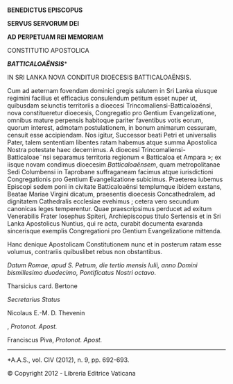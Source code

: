 **BENEDICTUS EPISCOPUS**

**SERVUS SERVORUM DEI**

**AD PERPETUAM REI MEMORIAM**

CONSTITUTIO APOSTOLICA

***BATTICALOAËNSIS****

IN SRI LANKA NOVA CONDITUR DIOECESIS BATTICALOAËNSIS.

Cum ad aeternam fovendam dominici gregis salutem in Sri Lanka eiusque regimini facilius et efficacius consulendum petitum esset nuper ut, quibusdam seiunctis territoriis a dioecesi Trincomaliensi-Batticaloaënsi, nova constitueretur dioecesis, Congregatio pro Gentium Evangelizatione, omnibus mature perpensis habitoque pariter faventibus votis eorum, quorum interest, admotam postulationem, in bonum animarum cessuram, censuit esse accipiendam. Nos igitur, Successor beati Petri et universalis Pater, talem sententiam libentes ratam habemus atque summa Apostolica Nostra potestate haec decernimus. A dioecesi Trincomaliensi-Batticaloae¨nsi separamus territoria regionum « Batticaloa et Ampara »; ex iisque novam condimus dioecesim *Batticaloaënsem*, quam metropolitanae Sedi Columbensi in Taprobane suffraganeam facimus atque iurisdictioni Congregationis pro Gentium Evangelizatione subicimus. Praeterea iubemus Episcopi sedem poni in civitate Batticaloaënsi templumque ibidem exstans, Beatae Mariae Virgini dicatum, praesentis dioecesis Concathedralem, ad dignitatem Cathedralis ecclesiae evehimus ; cetera vero secundum canonicas leges temperentur. Quae praescripsimus perducet ad exitum Venerabilis Frater Iosephus Spiteri, Archiepiscopus titulo Sertensis et in Sri Lanka Apostolicus Nuntius, qui re acta, curabit documenta exaranda sincerisque exemplis Congregationi pro Gentium Evangelizatione mittenda.

Hanc denique Apostolicam Constitutionem nunc et in posterum ratam esse volumus, contrariis quibuslibet rebus non obstantibus.

*Datum Romae, apud S. Petrum, die tertio mensis Iulii, anno Domini bismillesimo duodecimo, Pontificatus Nostri octavo*.

Tharsicius card. Bertone

*Secretarius Status*

Nicolaus E.-M. D. Thevenin

, *Protonot. Apost.*

Franciscus Piva, *Protonot. Apost.*

* * *

*A.A.S., vol. CIV (2012), n. 9, pp. 692-693.

© Copyright 2012 - Libreria Editrice Vaticana